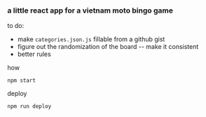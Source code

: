 ### a little react app for a vietnam moto bingo game

to do:

* make `categories.json.js` fillable from a github gist
* figure out the randomization of the board -- make it consistent
* better rules

how

```
npm start
```

deploy

```
npm run deploy
```